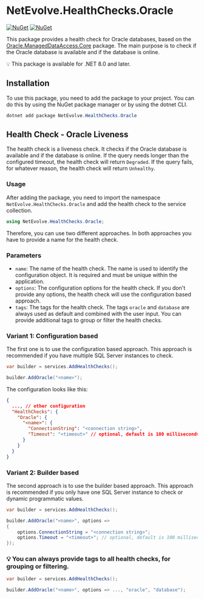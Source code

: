 # NetEvolve.HealthChecks.Oracle

[![NuGet](https://img.shields.io/nuget/v/NetEvolve.HealthChecks.Oracle?logo=nuget)](https://www.nuget.org/packages/NetEvolve.HealthChecks.Oracle/)
[![NuGet](https://img.shields.io/nuget/dt/NetEvolve.HealthChecks.Oracle?logo=nuget)](https://www.nuget.org/packages/NetEvolve.HealthChecks.Oracle/)

This package provides a health check for Oracle databases, based on the [Oracle.ManagedDataAccess.Core](https://www.nuget.org/packages/Oracle.ManagedDataAccess.Core/) package.
The main purpose is to check if the Oracle database is available and if the database is online.

:bulb: This package is available for .NET 8.0 and later.

## Installation
To use this package, you need to add the package to your project. You can do this by using the NuGet package manager or by using the dotnet CLI.
```powershell
dotnet add package NetEvolve.HealthChecks.Oracle
```

## Health Check - Oracle Liveness
The health check is a liveness check. It checks if the Oracle database is available and if the database is online.
If the query needs longer than the configured timeout, the health check will return `Degraded`.
If the query fails, for whatever reason, the health check will return `Unhealthy`.

### Usage
After adding the package, you need to import the namespace `NetEvolve.HealthChecks.Oracle` and add the health check to the service collection.
```csharp
using NetEvolve.HealthChecks.Oracle;
```
Therefore, you can use two different approaches. In both approaches you have to provide a name for the health check.

### Parameters
- `name`: The name of the health check. The name is used to identify the configuration object. It is required and must be unique within the application.
- `options`: The configuration options for the health check. If you don't provide any options, the health check will use the configuration based approach.
- `tags`: The tags for the health check. The tags `oracle` and `database` are always used as default and combined with the user input. You can provide additional tags to group or filter the health checks.

### Variant 1: Configuration based
The first one is to use the configuration based approach. This approach is recommended if you have multiple SQL Server instances to check.
```csharp
var builder = services.AddHealthChecks();

builder.AddOracle("<name>");
```

The configuration looks like this:
```json
{
  ..., // other configuration
  "HealthChecks": {
    "Oracle": {
      "<name>": {
        "ConnectionString": "<connection string>",
        "Timeout": "<timeout>" // optional, default is 100 milliseconds
      }
    }
  }
}
```

### Variant 2: Builder based
The second approach is to use the builder based approach. This approach is recommended if you only have one SQL Server instance to check or dynamic programmatic values.
```csharp
var builder = services.AddHealthChecks();

builder.AddOracle("<name>", options =>
{
    options.ConnectionString = "<connection string>";
    options.Timeout = "<timeout>"; // optional, default is 100 milliseconds
});
```

### :bulb: You can always provide tags to all health checks, for grouping or filtering.

```csharp
var builder = services.AddHealthChecks();

builder.AddOracle("<name>", options => ..., "oracle", "database");
```